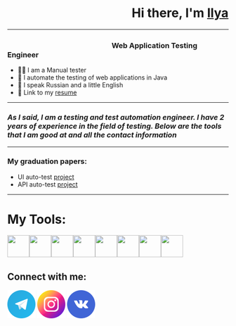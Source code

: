 # ㅤㅤㅤㅤㅤㅤㅤㅤㅤㅤㅤHi there, I'm [Ilya](https://github.com/Mateenkow)
___
### ㅤㅤㅤㅤㅤㅤㅤㅤㅤㅤㅤ   ㅤㅤ ㅤ ㅤWeb Application Testing Engineer


- 👋🏻 I am a Manual tester 
- 🦾 I automate the testing of web applications in Java
- 💫 I speak Russian and a little English
- 🔗 Link to my [resume](https://smolensk.hh.ru/resume/4a1f3e52ff09c71d1e0039ed1f6f4b506b5837)
---

### _As I said, I am a testing and test automation engineer. I have 2 years of experience in the field of testing. Below are the tools that I am good at and all the contact information_

---

### My graduation papers:
- UI auto-test [project](https://github.com/Mateenkow/general_project_UI)
- API auto-test [project](https://github.com/Mateenkow/general_project_API)

---

# My Tools:
<img src="https://cdn.jsdelivr.net/gh/devicons/devicon/icons/java/java-original-wordmark.svg" width="50" height="50"/><img src="https://cdn.jsdelivr.net/gh/devicons/devicon/icons/gradle/gradle-plain.svg" width="50" height="50"/><img src="https://cdn.jsdelivr.net/gh/devicons/devicon/icons/git/git-original-wordmark.svg" width="50" height="50"/><img src="https://cdn.jsdelivr.net/gh/devicons/devicon/icons/selenium/selenium-original.svg" width="50" height="50"/><img src="https://cdn.jsdelivr.net/gh/devicons/devicon/icons/jenkins/jenkins-original.svg" width="50" height="50"/><img src="https://cdn.jsdelivr.net/gh/devicons/devicon/icons/jetbrains/jetbrains-original.svg" width="50" height="50"/><img src="https://cdn.jsdelivr.net/gh/devicons/devicon/icons/jira/jira-original-wordmark.svg" width="50" height="50"/><img src="https://cdn.jsdelivr.net/gh/devicons/devicon/icons/postgresql/postgresql-original-wordmark.svg" width="50" height="50"/>



## Connect with me:
[![free-icon-telegram-4401433.png](picture%2Ffree-icon-telegram-4401433.png)](https://t.me/mateenkov)
[![free-icon-instagram-3955024 (3).png](picture%2Ffree-icon-instagram-3955024%20%283%29.png)](https://www.instagram.com/mateenkow?igsh=MWd6cWIwZ2duem8xYg%3D%3D&utm_source=qr)
[![free-icon-vkontakte-4494517.png](picture%2Ffree-icon-vkontakte-4494517.png)](https://vk.com/ilaymateenkov)
